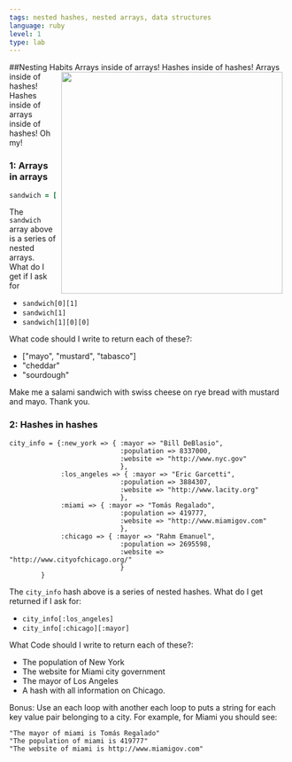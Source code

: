 ```yaml
---
tags: nested hashes, nested arrays, data structures
language: ruby
level: 1
type: lab
---
```

##Nesting Habits
<img src="https://s3.amazonaws.com/after-school-assets/nesting.jpg" align="right" width="400px" hspace="10"> Arrays inside of arrays! Hashes inside of hashes! Arrays inside of hashes! Hashes inside of arrays inside of hashes! Oh my!

### 1: Arrays in arrays

```ruby
sandwich = [["rye", "sourdough", "baguette"],[["ham", "salami", "turkey"],["swiss", "munster", "cheddar"]],["mayo", "mustard", "tabasco"]]
```
The `sandwich` array above is a series of nested arrays. What do I get if I ask for
+ `sandwich[0][1]`
+ `sandwich[1]`
+ `sandwich[1][0][0]`

What code should I write to return each of these?:
+ ["mayo", "mustard", "tabasco"]
+ "cheddar"
+ "sourdough"

Make me a salami sandwich with swiss cheese on rye bread with mustard and mayo. Thank you.

### 2: Hashes in hashes
```
city_info = {:new_york => { :mayor => "Bill DeBlasio",
							:population => 8337000,
							:website => "http://www.nyc.gov"
							},
			 :los_angeles => { :mayor => "Eric Garcetti",
							:population => 3884307,
							:website => "http://www.lacity.org"
							},
			 :miami => { :mayor => "Tomás Regalado",
							:population => 419777,
							:website => "http://www.miamigov.com"
							},
			 :chicago => { :mayor => "Rahm Emanuel",
							:population => 2695598,
							:website => "http://www.cityofchicago.org/"
							}
		}
```
The `city_info` hash above is a series of nested hashes. What do I get returned if I ask for:
+ `city_info[:los_angeles]`
+ `city_info[:chicago][:mayor]`

What Code should I write to return each of these?:
+ The population of New York
+ The website for Miami city government
+ The mayor of Los Angeles
+ A hash with all information on Chicago.

Bonus: Use an each loop with another each loop to puts a string for each key value pair belonging to a city. For example, for Miami you should see:

```
"The mayor of miami is Tomás Regalado"
"The population of miami is 419777"
"The website of miami is http://www.miamigov.com"

